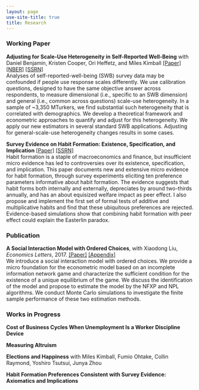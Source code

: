 ```yaml
---
layout: page
use-site-title: true
title: Research
---
```


### Working Paper
**Adjusting for Scale-Use Heterogeneity in Self-Reported Well-Being** with Daniel Benjamin, Kristen Cooper, Ori Heffetz, and Miles Kimball [[Paper]](/research/scale_use/BCHKZ.pdf) [[NBER]](https://www.nber.org/papers/w31728) [[SSRN]](https://papers.ssrn.com/sol3/papers.cfm?abstract_id=4568587)    
Analyses of self-reported-well-being (SWB) survey data may be confounded if people use response scales differently. We use calibration questions, designed to have the same objective answer across respondents, to measure dimensional (i.e., specific to an SWB dimension) and general (i.e., common across questions) scale-use heterogeneity. In a sample of ~3,350 MTurkers, we find substantial such heterogeneity that is correlated with demographics. We develop a theoretical framework and econometric approaches to quantify and adjust for this heterogeneity. We apply our new estimators in several standard SWB applications. Adjusting for general-scale-use heterogeneity changes results in some cases.

**Survey Evidence on Habit Formation: Existence, Specification, and Implication** [[Paper]](/research/habit/Habit_Zhou_Paper.pdf) [[SSRN]](https://papers.ssrn.com/sol3/papers.cfm?abstract_id=3685591)  
Habit formation is a staple of macroeconomics and finance, but insufficient micro evidence has led to controversies over its existence, specification, and implication. This paper documents new and extensive micro evidence for habit formation, through survey experiments eliciting ten preference parameters informative about habit formation. The evidence suggests that habit forms both internally and externally, depreciates by around two-thirds annually, and has an about equisized welfare impact as peer effect. I also propose and implement the first set of formal tests of additive and multiplicative habits and find that these ubiquitous preferences are rejected. Evidence-based simulations show that combining habit formation with peer effect could explain the Easterlin paradox.



### Publication
**A Social Interaction Model with Ordered Choices**, with Xiaodong Liu, *Economics Letters*, 2017. [[Paper]](/research/social_ordered_choice/Social_Ordered_Choice_Paper.pdf) [[Appendix]](/research/social_ordered_choice/Social_Ordered_Choice_Appendix.pdf)    
We introduce a social interaction model with ordered choices. We provide a micro foundation
for the econometric model based on an incomplete information network game and characterize the sufficient condition for the existence of a unique equilibrium of the game. We discuss the identification of the model and propose to estimate the model by the NFXP and NPL algorithms. We conduct Monte Carlo simulations to investigate the finite sample performance of these two estimation methods.


### Works in Progress
**Cost of Business Cycles When Unemployment Is a Worker Discipline Device** 

**Measuring Altruism** 

**Elections and Happiness** with Miles Kimball, Fumio Ohtake, Collin Raymond, Yoshiro Tsutsui, Junya Zhou    

**Habit Formation Preferences Consistent with Survey Evidence: Axiomatics and Implications**    



